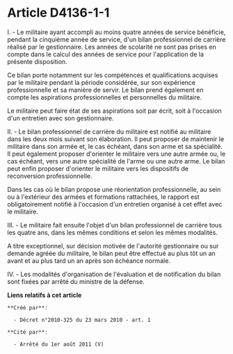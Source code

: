 # Article D4136-1-1

I. - Le militaire ayant accompli au moins quatre années de service bénéficie, pendant la cinquième année de service, d'un
bilan professionnel de carrière réalisé par le gestionnaire. Les années de scolarité ne sont pas prises en compte dans le
calcul des années de service pour l'application de la présente disposition. 

Ce bilan porte notamment sur les compétences et qualifications acquises par le militaire pendant la période considérée, sur
son expérience professionnelle et sa manière de servir. Le bilan prend également en compte les aspirations professionnelles
et personnelles du militaire. 

Le militaire peut faire état de ses aspirations soit par écrit, soit à l'occasion d'un entretien avec son gestionnaire. 

II. - Le bilan professionnel de carrière du militaire est notifié au militaire dans les deux mois suivant son élaboration. Il
peut proposer de maintenir le militaire dans son armée et, le cas échéant, dans son arme et sa spécialité. Il peut également
proposer d'orienter le militaire vers une autre armée ou, le cas échéant, vers une autre spécialité de l'arme ou une autre
arme. Le bilan peut enfin proposer d'orienter le militaire vers les dispositifs de reconversion professionnelle. 

Dans les cas où le bilan propose une réorientation professionnelle, au sein ou à l'extérieur des armées et formations
rattachées, le rapport est obligatoirement notifié à l'occasion d'un entretien organisé à cet effet avec le militaire. 

III. - Le militaire fait ensuite l'objet d'un bilan professionnel de carrière tous les quatre ans, dans les mêmes conditions
et selon les mêmes modalités.

A titre exceptionnel, sur décision motivée de l'autorité gestionnaire ou sur demande agréée du militaire, le bilan peut être
effectué au plus tôt un an avant et au plus tard un an après son échéance normale. 

IV. - Les modalités d'organisation de l'évaluation et de notification du bilan sont fixées par arrêté du ministre de la
défense.

**Liens relatifs à cet article**

	**Créé par**:

	  - Décret n°2010-325 du 23 mars 2010 - art. 1

	**Cité par**:

	  - Arrêté du 1er août 2011 (V)
